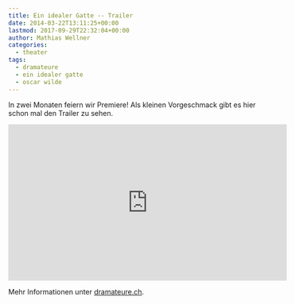 ```yaml
---
title: Ein idealer Gatte -- Trailer
date: 2014-03-22T13:11:25+00:00
lastmod: 2017-09-29T22:32:04+00:00
author: Mathias Wellner
categories:
  - theater
tags:
  - dramateure
  - ein idealer gatte
  - oscar wilde
---
```

In zwei Monaten feiern wir Premiere! Als kleinen Vorgeschmack gibt es hier schon mal den Trailer zu sehen.

<iframe width="560" height="315" src="https://www.youtube.com/embed/rFf_J0W3pPE?rel=0" frameborder="0" allowfullscreen></iframe>

Mehr Informationen unter [dramateure.ch](http://dramateure.ch/wordpress/produktionen/ein-idealer-gatte/).